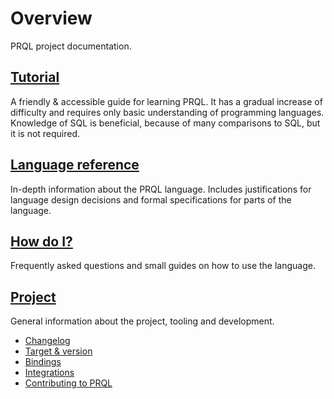 # Overview

PRQL project documentation.

## [Tutorial](./tutorial/relations.md)

A friendly & accessible guide for learning PRQL. It has a gradual increase of
difficulty and requires only basic understanding of programming languages.
Knowledge of SQL is beneficial, because of many comparisons to SQL, but it is
not required.

<!-- TODO: add a time estimate, "learn PRQL in 15 minutes" -->

## [Language reference](./reference/syntax/)

In-depth information about the PRQL language. Includes justifications for
language design decisions and formal specifications for parts of the language.

## [How do I?](./how-do-i/distinct.html)

Frequently asked questions and small guides on how to use the language.

## [Project](./project/changelog.md)

General information about the project, tooling and development.

- [Changelog](./project/changelog.md)
- [Target & version](./project/target.md)
- [Bindings](./project/bindings/)
- [Integrations](./project/integrations/)
- [Contributing to PRQL](./project/contributing/)
